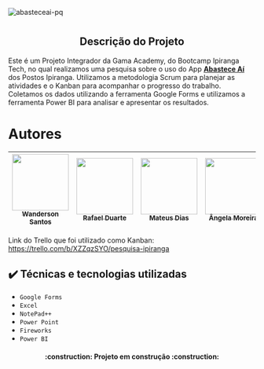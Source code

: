![abasteceai-pq](https://github.com/RafsDuarte/Projeto_Integrador_Gama-Ipiranga/assets/74211185/0200feed-6c56-461e-8b05-a11e3df2f129)

# <h2 align="center">Descrição do Projeto</h2>

Este é um Projeto Integrador da Gama Academy, do Bootcamp Ipiranga Tech, no qual realizamos uma pesquisa sobre o uso do App <strong><u>Abastece Aí</u></strong> dos Postos Ipiranga. Utilizamos a metodologia Scrum para planejar as atividades e o Kanban para acompanhar o progresso do trabalho. Coletamos os dados utilizando a ferramenta Google Forms e utilizamos a ferramenta Power BI para analisar e apresentar os resultados.

# Autores

| [<img src="https://avatars.githubusercontent.com/u/74211185?s=96&v=4" width=115><br><sub>Wanderson Santos</sub>](https://github.com/WSantosRJ) |  [<img src="https://avatars.githubusercontent.com/u/39318816?v=4" width=115><br><sub>Rafael Duarte</sub>](https://github.com/RafsDuarte) |  [<img src="https://avatars.githubusercontent.com/u/132855007?v=4" width=115><br><sub>Mateus Dias</sub>](https://github.com/mateusdias97) | [<img src="https://avatars.githubusercontent.com/u/133434529?v=4" width=115><br><sub>Ângela Moreira</sub>](https://github.com/Airamalegna) |
| :---: | :---: | :---: | :---: |




Link do Trello que foi utilizado como Kanban: https://trello.com/b/XZZqzSYO/pesquisa-ipiranga

## ✔️ Técnicas e tecnologias utilizadas

- ``Google Forms``
- ``Excel``
- ``NotePad++``
- ``Power Point``
- ``Fireworks``
- ``Power BI``

<h4 align="center"> 
    :construction:  Projeto em construção  :construction:
</h4>
